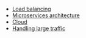 - [Load balancing](https://github.com/vacu9708/Fundamental-knowledge/tree/main/Web%20development/Server-side/Load%20balancing)
- [Microservices architecture](https://github.com/vacu9708/Fundamental-knowledge/tree/main/Web%20development/Server-side/MSA)
- [Cloud](https://github.com/vacu9708/Fundamental-knowledge/tree/main/Web%20development/Server-side/Cloud)
- [Handling large traffic](https://github.com/vacu9708/Fundamental-knowledge/tree/main/Web%20development/Server-side/Handling%20large%20traffic)

